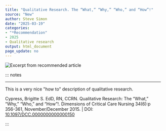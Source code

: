 ```yaml
---
title: "Qualitative Research. The “What,” “Why,” “Who,” and “How”!"
source: "New"
author: Steve Simon
date: "2025-03-19"
categories: 
- "*Recommendation"
- 2025
- Qualitative research
output: html_document
page_update: no
---
```


![](http://www.pmean.com/new-images/25/qualitative-how-to-01.png "Excerpt from recommended article")

::: notes

<hr>

This is a very nice "how to" description of qualitative research.

Cypress, Brigitte S. EdD, RN, CCRN. Qualitative Research: The “What,” “Why,” “Who,” and “How”!. Dimensions of Critical Care Nursing 34(6):p 356-361, November/December 2015. | DOI: [10.1097/DCC.0000000000000150][ref-cypress-2015]

[ref-cypress-2015]: https://doi.org/10.1097/DCC.0000000000000150

:::
